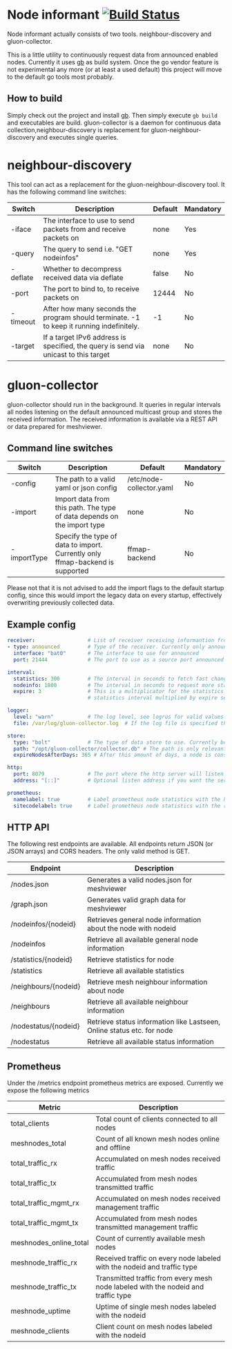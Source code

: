 # Node informant [![Build Status](https://travis-ci.org/ffdo/node-informant.svg?branch=master)](https://travis-ci.org/ffdo/node-informant)

Node informant actually consists of two tools. neighbour-discovery and gluon-collector.

This is a little utility to continuously request data from announced enabled
nodes. Currently it uses [gb](http://getgb.io/) as build system. Once the go
vendor feature is not experimental any more (or at least a used default) this
project will move to the default go tools most probably.

## How to build
Simply check out the project and install [gb](http://getgb.io/). Then simply
execute `gb build` and executables are build. gluon-collector is a daemon for
continuous data collection,neighbour-discovery is replacement for
gluon-neighbour-discovery and executes single queries.

# neighbour-discovery

This tool can act as a replacement for the gluon-neighbour-discovery tool. It has
the following command line switches:

Switch | Description | Default | Mandatory
------ | ----------- | ------- | ---------
-iface | The interface to use to send packets from and receive packets on | none | Yes
-query | The query to send i.e. "GET nodeinfos" | none | Yes
-deflate | Whether to decompress received data via deflate | false | No
-port | The port to bind to, to receive packets on | 12444 | No
-timeout | After how many seconds the program should terminate. -1 to keep it running indefinitely. | -1 | No
-target | If a target IPv6 address is specified, the query is send via unicast to this target | none | No

# gluon-collector

gluon-collector should run in the background. It queries in regular intervals all nodes
listening on the default announced multicast group and stores the received information.
The received information is available via a REST API or data prepared for meshviewer.

## Command line switches

Switch | Description | Default | Mandatory
------ | ----------- | ------- | ---------
-config | The path to a valid yaml or json config | /etc/node-collector.yaml | No
-import | Import data from this path. The type of data depends on the import type | none | No
-importType | Specify the type of data to import. Currently only ffmap-backend is supported | ffmap-backend | No

Please not that it is not advised to add the import flags to the default startup config,
since this would import the legacy data on every startup, effectively overwriting previously
collected data.

## Example config

```yaml
receiver:                 # List of receiver receiving informantion from nodes.     
- type: announced         # Type of the receiver. Currently only announced is supported
  interface: "bat0"       # The interface to use for announced
  port: 21444             # The port to use as a source port announced requests and to listen for responses on

interval:
  statistics: 300         # The interval in seconds to fetch fast changing data like statistics and neighbours
  nodeinfo: 1800          # The interval in seconds to request more static data and discover new nodes
  expire: 3               # This is a multiplicator for the statistics interval. A node is considered offline if
                          # statistics interval multiplied by expire seconds have passed since the last response

logger:     
  level: "warn"           # The log level, see logrus for valid values
  file: /var/log/gluon-collector.log  # If the log file is specified the log is written there. If not everything is send to stdout.

store:
  type: "bolt"            # The type of data store to use. Currently bolt (persistend) and memory (non persistend) are supported
  path: "/opt/gluon-collector/collector.db" # The path is only relevant for bolt store. Where to store the database?
  expireNodesAfterDays: 365 # After this amount of days, a node is considered gone and is deleted from the database

http:             
  port: 8079              # The port where the http server will listen on.
  address: "[::]"         # Optional listen address if you want the server to listen only on a specific interface

prometheus:
  namelabel: true         # Label prometheus node statistics with the host name
  sitecodelabel: true     # Label prometheus node statistics with the received site code
```

## HTTP API

The following rest endpoints are available. All endpoints return JSON (or JSON arrays)
and CORS headers. The only valid method is GET.

Endpoint | Description
-------- | -----------
/nodes.json | Generates a valid nodes.json for meshviewer
/graph.json | Generates valid graph data for meshviewer
/nodeinfos/{nodeid} | Retrieves general node information about the node with nodeid
/nodeinfos | Retrieve all available general node information
/statistics/{nodeid} | Retrieve statistics for node
/statistics | Retrieve all available statistics
/neighbours/{nodeid} | Retrieve mesh neighbour information about node
/neighbours | Retrieve all available neighbour information
/nodestatus/{nodeid} | Retrieve status information like Lastseen, Online status etc. for node
/nodestatus | Retrieve all available status information

## Prometheus

Under the /metrics endpoint prometheus metrics are exposed. Currently we expose the
following metrics

Metric | Description
------ | -----------
total_clients | Total count of clients connected to all nodes
meshnodes_total | Count of all known mesh nodes online and offline
total_traffic_rx | Accumulated on mesh nodes received traffic
total_traffic_tx | Accumulated from mesh nodes transmitted traffic
total_traffic_mgmt_rx | Accumulated on mesh nodes received management traffic
total_traffic_mgmt_tx | Accumulated from mesh nodes transmitted management traffic
meshnodes_online_total | Count of currently available mesh nodes
meshnode_traffic_rx | Received traffic on every node labeled with the nodeid and traffic type
meshnode_traffic_tx | Transmitted traffic from every mesh node labeled with the nodeid and traffic type
meshnode_uptime | Uptime of single mesh nodes labeled with the nodeid
meshnode_clients | Client count on mesh nodes labeled with the nodeid

